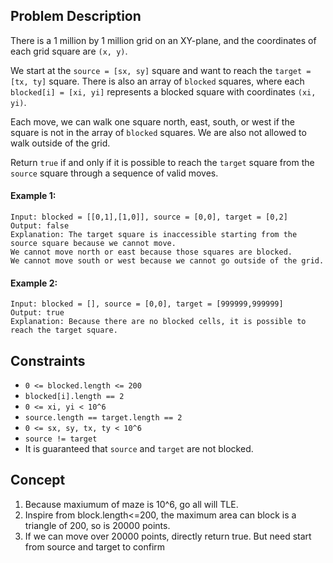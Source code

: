 ## Problem Description

There is a 1 million by 1 million grid on an XY-plane, and the coordinates of each grid square are `(x, y)`.

We start at the `source = [sx, sy]` square and want to reach the `target = [tx, ty]` square. There is also an array of `blocked` squares, where each `blocked[i] = [xi, yi]` represents a blocked square with coordinates `(xi, yi)`.

Each move, we can walk one square north, east, south, or west if the square is not in the array of `blocked` squares. We are also not allowed to walk outside of the grid.

Return `true` if and only if it is possible to reach the `target` square from the `source` square through a sequence of valid moves.

 

#### Example 1:
```plaintext
Input: blocked = [[0,1],[1,0]], source = [0,0], target = [0,2]
Output: false
Explanation: The target square is inaccessible starting from the source square because we cannot move.
We cannot move north or east because those squares are blocked.
We cannot move south or west because we cannot go outside of the grid.
```
#### Example 2:
```plaintext
Input: blocked = [], source = [0,0], target = [999999,999999]
Output: true
Explanation: Because there are no blocked cells, it is possible to reach the target square.
```

## Constraints

- `0 <= blocked.length <= 200`
- `blocked[i].length == 2`
- `0 <= xi, yi < 10^6`
- `source.length == target.length == 2`
- `0 <= sx, sy, tx, ty < 10^6`
- `source != target`
- It is guaranteed that `source` and `target` are not blocked.

## Concept
1. Because maxiumum of maze is 10^6, go all will TLE.
2. Inspire from block.length<=200, the maximum area can block is a triangle of 200, so is 20000 points.
3. If we can move over 20000 points, directly return true. But need start from source and target to confirm
